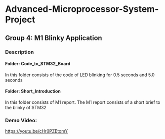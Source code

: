 # Advanced-Microprocessor-System-Project
## Group 4: M1 Blinky Application
### Description

#### Folder: Code_to_STM32_Board
In this folder consists of the code of LED blinking for 0.5 seconds and 5.0 seconds

#### Folder: Short_Introduction
In this folder consists of M1 report. The M1 report consists of a short brief to the blinky of STM32

### Demo Video:
https://youtu.be/cHr0PZEtomY
